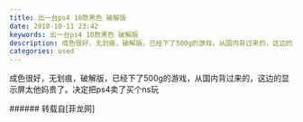 ```yaml
---
title: 出一台ps4 10款黑色 破解版
date: 2018-10-11 23:42
keywords: 出一台ps4 10款黑色 破解版
description: 成色很好，无划痕，破解版，已经下了500g的游戏，从国内背过来的，这边的显示屏太他妈贵了。决定把ps4卖了买个ns玩
categories: used
---
```

<td class="t_f" id="postmessage_2002738">

成色很好，无划痕，破解版，已经下了500g的游戏，从国内背过来的，这边的显示屏太他妈贵了。决定把ps4卖了买个ns玩<br/>
</td>
###### 转载自[菲龙网]